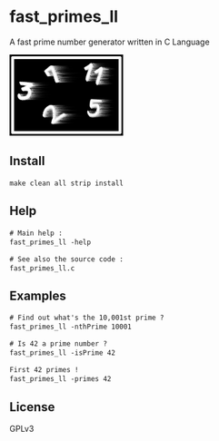 # fast_primes_ll
A fast prime number generator written in C Language

![fast_primes_ll](https://github.com/SamuraiDangyo/fast_primes_ll/blob/master/logo.png)

## Install
```
make clean all strip install
```

## Help
```
# Main help :
fast_primes_ll -help
```

```
# See also the source code :
fast_primes_ll.c
```

## Examples
```
# Find out what's the 10,001st prime ?
fast_primes_ll -nthPrime 10001
```

```
# Is 42 a prime number ?
fast_primes_ll -isPrime 42
```

```
First 42 primes !
fast_primes_ll -primes 42
```

## License
GPLv3
